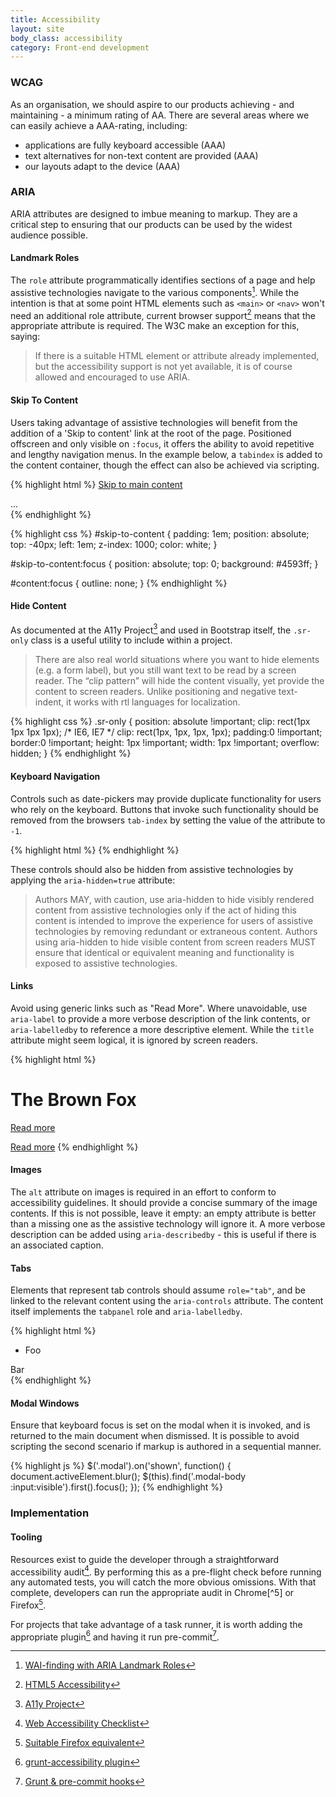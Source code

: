 ```yaml
---
title: Accessibility
layout: site
body_class: accessibility
category: Front-end development
---
```


### WCAG
As an organisation, we should aspire to our products achieving - and maintaining - a minimum rating of AA. There are several areas where we can easily achieve a AAA-rating, including:

- applications are fully keyboard accessible (AAA)
- text alternatives for non-text content are provided (AAA)
- our layouts adapt to the device (AAA)

### ARIA
ARIA attributes are designed to imbue meaning to markup. They are a critical step to ensuring that our products can be used by the widest audience possible.

#### Landmark Roles
The `role` attribute programmatically identifies sections of a page and help assistive technologies navigate to the various components[^1]. While the intention is that at some point HTML elements such as `<main>` or `<nav>` won't need an additional role attribute, current browser support[^2] means that the appropriate attribute is required. The  W3C make an exception for this, saying:

> If there is a suitable HTML element or attribute already implemented, but the accessibility support is not yet available, it is of course allowed and encouraged to use ARIA.

#### Skip To Content
Users taking advantage of assistive technologies will benefit from the addition of a 'Skip to content' link at the root of the page. Positioned offscreen and only visible on `:focus`, it offers the ability to avoid repetitive and lengthy navigation menus. In the example below, a `tabindex` is added to the content container, though the effect can also be achieved via scripting.

{% highlight html %}
<a id="skip-to-content" href="#content">Skip to main content</a>
<main id="content" role="main" tabindex="0">...</main>
{% endhighlight %}

{% highlight css %}
#skip-to-content {
  padding: 1em;
  position: absolute;
  top: -40px;
  left: 1em;
  z-index: 1000;
  color: white;
}

#skip-to-content:focus {
  position: absolute;
  top: 0;
  background: #4593ff;
}

#content:focus {
  outline: none;
}
{% endhighlight %}

#### Hide Content
As documented at the A11y Project[^3] and used in Bootstrap itself, the `.sr-only` class is a useful utility to include within a project. 

> There are also real world situations where you want to hide elements (e.g. a form label), but you still want text to be read by a screen reader. The “clip pattern” will hide the content visually, yet provide the content to screen readers. Unlike positioning and negative text-indent, it works with rtl languages for localization.

{% highlight css %}
.sr-only {
  position: absolute !important;
  clip: rect(1px 1px 1px 1px); /* IE6, IE7 */
  clip: rect(1px, 1px, 1px, 1px);
  padding:0 !important;
  border:0 !important;
  height: 1px !important;
  width: 1px !important;
  overflow: hidden;
}
{% endhighlight %}

#### Keyboard Navigation
Controls such as date-pickers may provide duplicate functionality for users who rely on the keyboard. Buttons that invoke such functionality should be removed from the browsers `tab-index` by setting the value of the attribute to `-1`.

{% highlight html %}
<a class="btn btn-datepicker" tabindex="-1" aria-hidden="true"><i class="icon icon-calendar"></i></a>
{% endhighlight %}

These controls should also be hidden from assistive technologies by applying the `aria-hidden=true` attribute:

> Authors MAY, with caution, use aria-hidden to hide visibly rendered content from assistive technologies only if the act of hiding this content is intended to improve the experience for users of assistive technologies by removing redundant or extraneous content. Authors using aria-hidden to hide visible content from screen readers MUST ensure that identical or equivalent meaning and functionality is exposed to assistive technologies.


#### Links
Avoid using generic links such as "Read More". Where unavoidable, use `aria-label` to provide a more verbose description of the link contents, or `aria-labelledby` to reference a more descriptive element. While the `title` attribute might seem logical, it is ignored by screen readers.

{% highlight html %}
<h1 id="brown-fox-title">The Brown Fox</h1>

<!-- Screen reader announces: "Link; Article about the brown fox" -->
<a href="#" aria-label="Article about the brown fox">Read more</a>

<!-- Screen reader announces: "Link; The Brown Fox" -->
<a href="#" aria-labelledby="brown-fox-title">Read more</a>
{% endhighlight %}


#### Images
The `alt` attribute on images is required in an effort to conform to accessibility guidelines. It should provide a concise summary of the image contents. If this is not possible, leave it empty: an empty attribute is better than a missing one as the assistive technology will ignore it. A more verbose description can be added using `aria-describedby` - this is useful if there is an associated caption.

#### Tabs
Elements that represent tab controls should assume `role="tab"`, and be linked to the relevant content using the `aria-controls` attribute. The content itself implements the `tabpanel` role and `aria-labelledby`.

{% highlight html %}
<ul class="nav-tabs" role="tablist">
  <li role="presentation">
    <a id="label__tab-label" role="tab" aria-controls="tab__content-tab" aria-selected>Foo</a>
  </li>
</ul>
<div id="tab__content-tab" role="tabpanel" aria-labelledby="label__tab-label">Bar</div>
{% endhighlight %}

#### Modal Windows
Ensure that keyboard focus is set on the modal when it is invoked, and is returned to the main document when dismissed. It is possible to avoid scripting the second scenario if markup is authored in a sequential manner.

{% highlight js %}
$('.modal').on('shown', function() {
  document.activeElement.blur();
  $(this).find('.modal-body :input:visible').first().focus();
});
{% endhighlight %}

### Implementation

#### Tooling

Resources exist to guide the developer through a straightforward accessibility audit[^4]. By performing this as a pre-flight check before running any automated tests, you will catch the more obvious omissions. With that complete, developers can run the appropriate audit in Chrome[^5] or Firefox[^6].

For projects that take advantage of a task runner, it is worth adding the appropriate plugin[^7] and having it run pre-commit[^8].

[^1]: [WAI-finding with ARIA Landmark Roles](http://alistapart.com/column/wai-finding-with-aria-landmark-roles)
[^2]: [HTML5 Accessibility](http://www.html5accessibility.com/)
[^3]: [A11y Project](http://a11yproject.com/posts/how-to-hide-content/)
[^4]: [Web Accessibility Checklist](http://a11yproject.com/checklist.html)
[^4]: [Accessibility Developer Tools for Chrome](https://chrome.google.com/webstore/detail/accessibility-developer-t/fpkknkljclfencbdbgkenhalefipecmb?hl=en-US)
[^6]: [Suitable Firefox equivalent]()
[^7]: [grunt-accessibility plugin](https://github.com/yargalot/grunt-accessibility)
[^8]: [Grunt & pre-commit hooks](https://juhq.wordpress.com/2013/01/28/git-hooks-pre-commit-grunt/)
